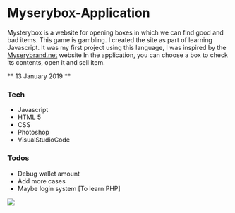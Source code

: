 # Myserybox-Application

Mysterybox is a website for opening boxes in which we can find good and bad items. This game is gambling. I created the site as part of learning Javascript. It was my first project using this language, I was inspired by the [Myserybrand.net](https://mysterybrand.net/en) website
In the application, you can choose a box to check its contents, open it and sell item.

** 13 January 2019 **

### Tech
* Javascript
* HTML 5
* CSS 
* Photoshop
* VisualStudioCode

### Todos

 - Debug wallet amount
 - Add more cases
 - Maybe login system [To learn PHP]

![](https://user-images.githubusercontent.com/38840598/51088800-94ac5080-1764-11e9-9edd-7f0843be3afd.png)
